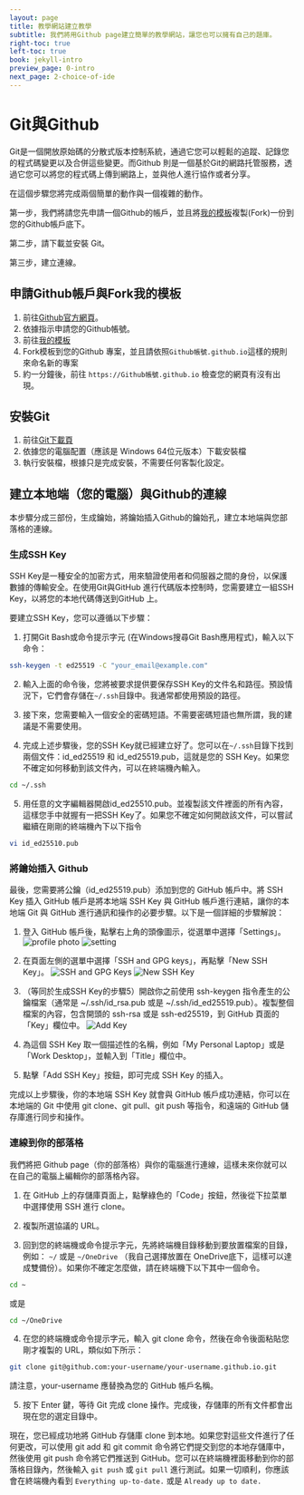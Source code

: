```yaml
---
layout: page
title: 教學網站建立教學
subtitle: 我們將用Github page建立簡單的教學網站，讓您也可以擁有自己的題庫。
right-toc: true
left-toc: true
book: jekyll-intro
preview_page: 0-intro
next_page: 2-choice-of-ide
---
```


# Git與Github

Git是一個開放原始碼的分散式版本控制系統，通過它您可以輕鬆的追蹤、記錄您的程式碼變更以及合併這些變更。而Github 則是一個基於Git的網路托管服務，透過它您可以將您的程式碼上傳到網路上，並與他人進行協作或者分享。

在這個步驟您將完成兩個簡單的動作與一個複雜的動作。

第一步，我們將請您先申請一個Github的帳戶，並且將[我的模板](https://github.com/junwenwaynepeng/jekyll-template)複製(Fork)一份到您的Github帳戶底下。

第二步，請下載並安裝 Git。

第三步，建立連線。

## 申請Github帳戶與Fork我的模板

1. 前往[Github官方網頁](https://github.com/)。
2. 依據指示申請您的Github帳號。
3. 前往[我的模板](https://github.com/junwenwaynepeng/jekyll-template)
4. Fork模板到您的Github 專案，並且請依照`Github帳號.github.io`這樣的規則來命名新的專案
5. 約一分鐘後，前往 `https://Github帳號.github.io` 檢查您的網頁有沒有出現。

## 安裝Git

1. 前往[Git下載頁](https://git-scm.com/downloads)
2. 依據您的電腦配置（應該是 Windows 64位元版本）下載安裝檔
3. 執行安裝檔，根據只是完成安裝，不需要任何客製化設定。

## 建立本地端（您的電腦）與Github的連線

本步驟分成三部份，生成鑰始，將鑰始插入Github的鑰始孔，建立本地端與您部落格的連線。

### 生成SSH Key

SSH Key是一種安全的加密方式，用來驗證使用者和伺服器之間的身份，以保護數據的傳輸安全。在使用Git與GitHub 進行代碼版本控制時，您需要建立一組SSH Key，以將您的本地代碼傳送到GitHub 上。

要建立SSH Key，您可以遵循以下步驟：

1. 打開Git Bash或命令提示字元 (在Windows搜尋Git Bash應用程式)，輸入以下命令：
```bash
ssh-keygen -t ed25519 -C "your_email@example.com"
```
2. 輸入上面的命令後，您將被要求提供要保存SSH Key的文件名和路徑。預設情況下，它們會存儲在`~/.ssh`目錄中。我通常都使用預設的路徑。

3. 接下來，您需要輸入一個安全的密碼短語。不需要密碼短語也無所謂，我的建議是不需要使用。

4. 完成上述步驟後，您的SSH Key就已經建立好了。您可以在`~/.ssh`目錄下找到兩個文件：id_ed25519 和 id_ed25519.pub，這就是您的 SSH Key。如果您不確定如何移動到該文件內，可以在終端機內輸入。
```bash
cd ~/.ssh
```

5. 用任意的文字編輯器開啟id_ed25510.pub。並複製該文件裡面的所有內容，這樣您手中就握有一把SSH Key了。如果您不確定如何開啟該文件，可以嘗試繼續在剛剛的終端機內下以下指令
```bash
vi id_ed25510.pub
```

### 將鑰始插入 Github 

最後，您需要將公鑰（id_ed25519.pub）添加到您的 GitHub 帳戶中。將 SSH Key 插入 GitHub 帳戶是將本地端 SSH Key 與 GitHub 帳戶進行連結，讓你的本地端 Git 與 GitHub 進行通訊和操作的必要步驟。以下是一個詳細的步驟解說：

1. 登入 GitHub 帳戶後，點擊右上角的頭像圖示，從選單中選擇「Settings」。
![profile photo](/img/github-ssh-1.jpg)
![setting](/img/github-ssh-2.png)


2. 在頁面左側的選單中選擇「SSH and GPG keys」，再點擊「New SSH Key」。
![SSH and GPG Keys](/img/github-ssh-3.png)
![New SSH Key](/img/github-ssh-4.jpg)

3. （等同於生成SSH Key的步驟5）開啟你之前使用 ssh-keygen 指令產生的公鑰檔案（通常是 ~/.ssh/id_rsa.pub 或是 ~/.ssh/id_ed25519.pub）。複製整個檔案的內容，包含開頭的 ssh-rsa 或是 ssh-ed25519，到 GitHub 頁面的「Key」欄位中。
![Add Key](/img/github-ssh-5.png)

4. 為這個 SSH Key 取一個描述性的名稱，例如「My Personal Laptop」或是「Work Desktop」，並輸入到「Title」欄位中。

5. 點擊「Add SSH Key」按鈕，即可完成 SSH Key 的插入。

完成以上步驟後，你的本地端 SSH Key 就會與 GitHub 帳戶成功連結，你可以在本地端的 Git 中使用 git clone、git pull、git push 等指令，和遠端的 GitHub 儲存庫進行同步和操作。

### 連線到你的部落格

我們將把 Github page（你的部落格）與你的電腦進行連線，這樣未來你就可以在自己的電腦上編輯你的部落格內容。

1. 在 GitHub 上的存儲庫頁面上，點擊綠色的「Code」按鈕，然後從下拉菜單中選擇使用 SSH 進行 clone。

2. 複製所選協議的 URL。

3. 回到您的終端機或命令提示字元，先將終端機目錄移動到要放置檔案的目錄，例如： `~/` 或是 `~/OneDrive` （我自己選擇放置在 OneDrive底下，這樣可以達成雙備份）。如果你不確定怎麼做，請在終端機下以下其中一個命令。
```bash
cd ~
```
或是
```bash
cd ~/OneDrive
```

4. 在您的終端機或命令提示字元，輸入 git clone 命令，然後在命令後面粘貼您剛才複製的 URL，類似如下所示：
```bash
git clone git@github.com:your-username/your-username.github.io.git
```
請注意，your-username 應替換為您的 GitHub 帳戶名稱。

5. 按下 Enter 鍵，等待 Git 完成 clone 操作。完成後，存儲庫的所有文件都會出現在您的選定目錄中。

現在，您已經成功地將 GitHub 存儲庫 clone 到本地。如果您對這些文件進行了任何更改，可以使用 git add 和 git commit 命令將它們提交到您的本地存儲庫中，然後使用 git push 命令將它們推送到 GitHub。您可以在終端機裡面移動到你的部落格目錄內，然後輸入 `git push` 或 `git pull` 進行測試。如果一切順利，你應該會在終端機內看到 `Everything up-to-date.` 或是 `Already up to date.`
